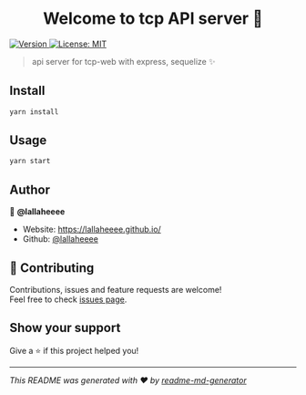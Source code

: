 <h1 align="center">Welcome to tcp API server  👋</h1>
<p>
  <a href="https://www.npmjs.com/package/tcp API server " target="_blank">
    <img alt="Version" src="https://img.shields.io/npm/v/tcp API server .svg">
  </a>
  <a href="#" target="_blank">
    <img alt="License: MIT" src="https://img.shields.io/badge/License-MIT-yellow.svg" />
  </a>
</p>

> api server for tcp-web with express, sequelize ✨

## Install

```sh
yarn install
```

## Usage

```sh
yarn start
```

## Author

👤 **@lallaheeee**

* Website: https://lallaheeee.github.io/
* Github: [@lallaheeee](https://github.com/lallaheeee)

## 🤝 Contributing

Contributions, issues and feature requests are welcome!<br />Feel free to check [issues page](https://github.com/TeamCrazyPerformance/tcp-api/issues). 

## Show your support

Give a ⭐️ if this project helped you!

***
_This README was generated with ❤️ by [readme-md-generator](https://github.com/kefranabg/readme-md-generator)_
